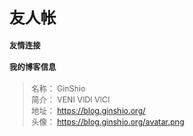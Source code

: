 # 友人帐


#### 友情连接


#### 我的博客信息
> 名称： GinShio  
> 简介： VENI VIDI VICI  
> 地址： https://blog.ginshio.org/  
> 头像： https://blog.ginshio.org/avatar.png

